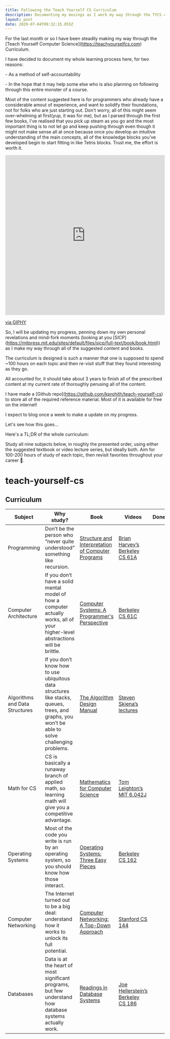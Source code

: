 ```yaml
---
title: Following the Teach Yourself CS Curriculum
description: Documenting my musings as I work my way through the TYCS curriculum
layout: post
date: 2020-07-04T09:32:15.855Z
---
```

For the last month or so I have been steadily making my way through the \[Teach Yourself Computer Science](https://teachyourselfcs.com) Curriculum.

I have decided to document my whole learning process here, for two reasons:

\- As a method of self-accountability

\- In the hope that it may help some else who is also planning on following through this entire monster of a course. 

Most of the content suggested here is for programmers who already have a considerable amout of experience, and want to solidify their foundations, not for folks who are just starting out. Don't worry, all of this might seem over-whelming at first(yup, it was for me), but as I parsed through the first few books, I've realised that you pick up steam as you go and the most important thing is to not let go and keep pushing through even though it might not make sense all at once because once you develop an intuitive understanding of the main concepts, all of the knowledge blocks you've developed begin to start fitting in like Tetris blocks. Trust me, the effort is worth it.

<div style="width:100%;height:0;padding-bottom:100%;position:relative;"><iframe src="https://giphy.com/embed/f7STAwvEml1eIf0FEq" width="100%" height="100%" style="position:absolute" frameBorder="0" class="giphy-embed" allowFullScreen></iframe></div><p><a href="https://giphy.com/gifs/tetris-denyse-mitterhofer-dmitterhofer-f7STAwvEml1eIf0FEq">via GIPHY</a></p>

So, I will be updating my progress, penning down my own personal revelations and mind-fork moments (looking at you \[SICP](https://mitpress.mit.edu/sites/default/files/sicp/full-text/book/book.html)) as I make my way through all of the suggested content and books.

The curriculum is designed is such a manner that one is supposed to spend ~100 hours on each topic and then re-visit stuff that they found interesting as they go.

All accounted for, it should take about 3 years to finish all of the prescribed content at my current rate of thoroughly perusing all of the content.

I have made a \[Github repo](https://github.com/kprohith/teach-yourself-cs) to store all of the required reference material. Most of it is available for free on the internet!

I expect to blog once a week to make a update on my progress.

Let's see how this goes...

Here's a TL;DR of the whole curriculum:

<!--StartFragment-->

Study all nine subjects below, in roughly the presented order, using either the suggested textbook or video lecture series, but ideally both. Aim for 100-200 hours of study of each topic, then revisit favorites throughout your career 🚀.

<!--EndFragment-->

# teach-yourself-cs

## Curriculum

| Subject                        | Why study?                                                                                                                                       | Book                                                                                                                            | Videos                                                                                                                                                                 | Done? |
| ------------------------------ | ------------------------------------------------------------------------------------------------------------------------------------------------ | ------------------------------------------------------------------------------------------------------------------------------- | ---------------------------------------------------------------------------------------------------------------------------------------------------------------------- | ----- |
| Programming                    | Don’t be the person who “never quite understood” something like recursion.                                                                       | [Structure and Interpretation of Computer Programs](https://mitpress.mit.edu/sites/default/files/sicp/full-text/book/book.html) | [Brian Harvey’s Berkeley CS 61A](https://archive.org/details/ucberkeley-webcast-PL3E89002AA9B9879E?sort=titleSorter)                                                   |       |
| Computer Architecture          | If you don’t have a solid mental model of how a computer actually works, all of your higher-level abstractions will be brittle.                  | [Computer Systems: A Programmer's Perspective](http://csapp.cs.cmu.edu/3e/home.html)                                            | [Berkeley CS 61C](http://inst.eecs.berkeley.edu/~cs61c/sp15/)                                                                                                          |       |
| Algorithms and Data Structures | If you don’t know how to use ubiquitous data structures like stacks, queues, trees, and graphs, you won’t be able to solve challenging problems. | [The Algorithm Design Manual](https://smile.amazon.com/Algorithm-Design-Manual-Steven-Skiena/dp/1848000693/)                    | [Steven Skiena’s lectures](https://www.youtube.com/watch?v=A2bFN3MyNDA&list=PLOtl7M3yp-DX32N0fVIyvn7ipWKNGmwpp)                                                        |       |
| Math for CS                    | CS is basically a runaway branch of applied math, so learning math will give you a competitive advantage.                                        | [Mathematics for Computer Science](https://courses.csail.mit.edu/6.042/spring17/mcs.pdf)                                        | [Tom Leighton’s MIT 6.042J](https://ocw.mit.edu/courses/electrical-engineering-and-computer-science/6-042j-mathematics-for-computer-science-fall-2010/video-lectures/) |       |
| Operating Systems              | Most of the code you write is run by an operating system, so you should know how those interact.                                                 | [Operating Systems: Three Easy Pieces](http://pages.cs.wisc.edu/~remzi/OSTEP/)                                                  | [Berkeley CS 162](https://www.youtube.com/playlist?list=PLRdybCcWDFzCag9A0h1m9QYaujD0xefgM)                                                                            |       |
| Computer Networking            | The Internet turned out to be a big deal: understand how it works to unlock its full potential.                                                  | [Computer Networking: A Top-Down Approach](https://smile.amazon.com/Computer-Networking-Top-Down-Approach-7th/dp/0133594149/)   | [Stanford CS 144](https://www.youtube.com/playlist?list=PLvFG2xYBrYAQCyz4Wx3NPoYJOFjvU7g2Z)                                                                            |       |
| Databases                      | Data is at the heart of most significant programs, but few understand how database systems actually work.                                        | [Readings in Database Systems](http://www.redbook.io/)                                                                          | [Joe Hellerstein’s Berkeley CS 186](https://www.youtube.com/user/CS186Berkeley/videos)                                                                                 |       |